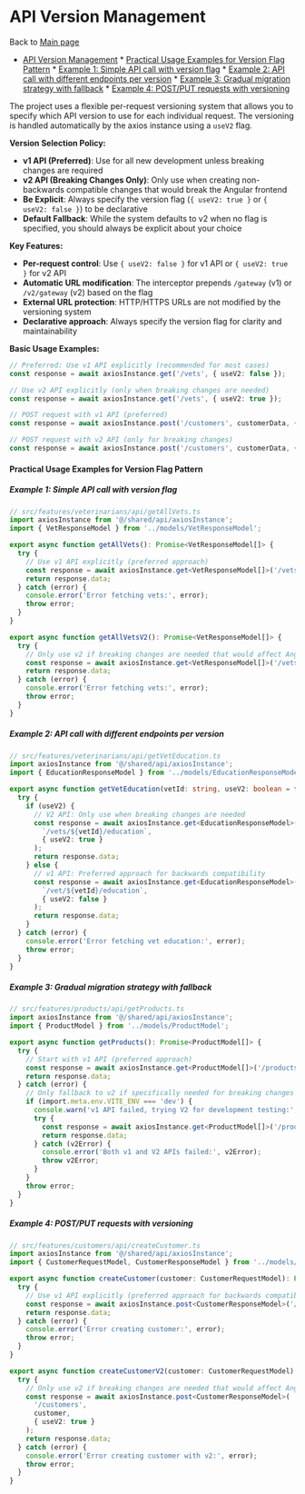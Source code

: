 # API Version Management

Back to [Main page](../README.md)

<!-- TOC -->
* [API Version Management](#api-version-management)
      * [Practical Usage Examples for Version Flag Pattern](#practical-usage-examples-for-version-flag-pattern)
        * [Example 1: Simple API call with version flag](#example-1-simple-api-call-with-version-flag)
        * [Example 2: API call with different endpoints per version](#example-2-api-call-with-different-endpoints-per-version)
        * [Example 3: Gradual migration strategy with fallback](#example-3-gradual-migration-strategy-with-fallback)
        * [Example 4: POST/PUT requests with versioning](#example-4-postput-requests-with-versioning)
<!-- TOC -->


The project uses a flexible per-request versioning system that allows you to specify which API version to use for each individual request. The versioning is handled automatically by the axios instance using a `useV2` flag.

**Version Selection Policy:**

- **v1 API (Preferred)**: Use for all new development unless breaking changes are required
- **v2 API (Breaking Changes Only)**: Only use when creating non-backwards compatible changes that would break the Angular frontend
- **Be Explicit**: Always specify the version flag (`{ useV2: true }` or `{ useV2: false }`) to be declarative
- **Default Fallback**: While the system defaults to v2 when no flag is specified, you should always be explicit about your choice

**Key Features:**

- **Per-request control**: Use `{ useV2: false }` for v1 API or `{ useV2: true }` for v2 API
- **Automatic URL modification**: The interceptor prepends `/gateway` (v1) or `/v2/gateway` (v2) based on the flag
- **External URL protection**: HTTP/HTTPS URLs are not modified by the versioning system
- **Declarative approach**: Always specify the version flag for clarity and maintainability

**Basic Usage Examples:**

```typescript
// Preferred: Use v1 API explicitly (recommended for most cases)
const response = await axiosInstance.get('/vets', { useV2: false });

// Use v2 API explicitly (only when breaking changes are needed)
const response = await axiosInstance.get('/vets', { useV2: true });

// POST request with v1 API (preferred)
const response = await axiosInstance.post('/customers', customerData, { useV2: false });

// POST request with v2 API (only for breaking changes)
const response = await axiosInstance.post('/customers', customerData, { useV2: true });
```

#### Practical Usage Examples for Version Flag Pattern

##### Example 1: Simple API call with version flag

```typescript
// src/features/veterinarians/api/getAllVets.ts
import axiosInstance from '@/shared/api/axiosInstance';
import { VetResponseModel } from '../models/VetResponseModel';

export async function getAllVets(): Promise<VetResponseModel[]> {
  try {
    // Use v1 API explicitly (preferred approach)
    const response = await axiosInstance.get<VetResponseModel[]>('/vets', { useV2: false });
    return response.data;
  } catch (error) {
    console.error('Error fetching vets:', error);
    throw error;
  }
}

export async function getAllVetsV2(): Promise<VetResponseModel[]> {
  try {
    // Only use v2 if breaking changes are needed that would affect Angular frontend
    const response = await axiosInstance.get<VetResponseModel[]>('/vets', { useV2: true });
    return response.data;
  } catch (error) {
    console.error('Error fetching vets:', error);
    throw error;
  }
}
```

##### Example 2: API call with different endpoints per version

```typescript
// src/features/veterinarians/api/getVetEducation.ts
import axiosInstance from '@/shared/api/axiosInstance';
import { EducationResponseModel } from '../models/EducationResponseModel';

export async function getVetEducation(vetId: string, useV2: boolean = false): Promise<EducationResponseModel> {
  try {
    if (useV2) {
      // V2 API: Only use when breaking changes are needed
      const response = await axiosInstance.get<EducationResponseModel>(
        `/vets/${vetId}/education`, 
        { useV2: true }
      );
      return response.data;
    } else {
      // v1 API: Preferred approach for backwards compatibility
      const response = await axiosInstance.get<EducationResponseModel>(
        `/vet/${vetId}/education`, 
        { useV2: false }
      );
      return response.data;
    }
  } catch (error) {
    console.error('Error fetching vet education:', error);
    throw error;
  }
}
```

##### Example 3: Gradual migration strategy with fallback

```typescript
// src/features/products/api/getProducts.ts
import axiosInstance from '@/shared/api/axiosInstance';
import { ProductModel } from '../models/ProductModel';

export async function getProducts(): Promise<ProductModel[]> {
  try {
    // Start with v1 API (preferred approach)
    const response = await axiosInstance.get<ProductModel[]>('/products', { useV2: false });
    return response.data;
  } catch (error) {
    // Only fallback to v2 if specifically needed for breaking changes
    if (import.meta.env.VITE_ENV === 'dev') {
      console.warn('v1 API failed, trying V2 for development testing:', error);
      try {
        const response = await axiosInstance.get<ProductModel[]>('/products', { useV2: true });
        return response.data;
      } catch (v2Error) {
        console.error('Both v1 and V2 APIs failed:', v2Error);
        throw v2Error;
      }
    }
    throw error;
  }
}
```

##### Example 4: POST/PUT requests with versioning

```typescript
// src/features/customers/api/createCustomer.ts
import axiosInstance from '@/shared/api/axiosInstance';
import { CustomerRequestModel, CustomerResponseModel } from '../models/CustomerModel';

export async function createCustomer(customer: CustomerRequestModel): Promise<CustomerResponseModel> {
  try {
    // Use v1 API explicitly (preferred approach for backwards compatibility)
    const response = await axiosInstance.post<CustomerResponseModel>('/customers', customer, { useV2: false });
    return response.data;
  } catch (error) {
    console.error('Error creating customer:', error);
    throw error;
  }
}

export async function createCustomerV2(customer: CustomerRequestModel): Promise<CustomerResponseModel> {
  try {
    // Only use v2 if breaking changes are needed that would affect Angular frontend
    const response = await axiosInstance.post<CustomerResponseModel>(
      '/customers', 
      customer, 
      { useV2: true }
    );
    return response.data;
  } catch (error) {
    console.error('Error creating customer with v2:', error);
    throw error;
  }
}
```
